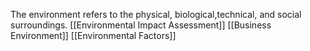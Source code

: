 The environment refers to the physical, biological,technical, and social surroundings.
[[Environmental Impact Assessment]]
[[Business Environment]]
[[Environmental Factors]]
